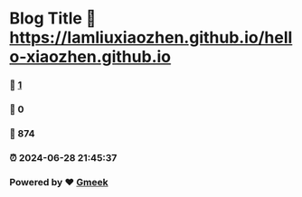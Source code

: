 # Blog Title :link: https://Iamliuxiaozhen.github.io/hello-xiaozhen.github.io 
### :page_facing_up: [1](https://Iamliuxiaozhen.github.io/hello-xiaozhen.github.io/tag.html) 
### :speech_balloon: 0 
### :hibiscus: 874 
### :alarm_clock: 2024-06-28 21:45:37 
### Powered by :heart: [Gmeek](https://github.com/Meekdai/Gmeek)
